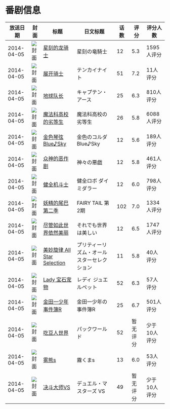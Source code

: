 # 番剧信息

|放送日期|封面|标题|日文标题|话数|评分|评分人数|
|---|---|---|---|---|---|---|
|2014-04-05|![封面](https://lain.bgm.tv/pic/cover/c/7f/59/79225_5LzK7.jpg)|[星刻的龙骑士](https://bangumi.tv/subject/79225)|星刻の竜騎士|12|5.3|1595人评分|
|2014-04-05|![封面](https://lain.bgm.tv/pic/cover/c/97/af/80736_v2QEc.jpg)|[展开骑士](https://bangumi.tv/subject/80736)|テンカイナイト|51|7.2|11人评分|
|2014-04-05|![封面](https://lain.bgm.tv/pic/cover/c/0e/c3/83079_DZlp5.jpg)|[地球队长](https://bangumi.tv/subject/83079)|キャプテン・アース|25|6.3|810人评分|
|2014-04-05|![封面](https://lain.bgm.tv/pic/cover/c/66/95/84872_22Kz1.jpg)|[魔法科高校的劣等生](https://bangumi.tv/subject/84872)|魔法科高校の劣等生|26|5.8|6088人评分|
|2014-04-05|![封面](https://lain.bgm.tv/pic/cover/c/c9/9b/85915_NlCfF.jpg)|[金色琴弦 Blue♪Sky](https://bangumi.tv/subject/85915)|金色のコルダ Blue♪Sky|12|5.6|189人评分|
|2014-04-05|![封面](https://lain.bgm.tv/pic/cover/c/76/27/90222_8Z073.jpg)|[众神的恶作剧](https://bangumi.tv/subject/90222)|神々の悪戯|12|5.8|461人评分|
|2014-04-05|![封面](https://lain.bgm.tv/pic/cover/c/d8/06/91640_JPTiF.jpg)|[健全机斗士](https://bangumi.tv/subject/91640)|健全ロボ ダイミダラー|12|6.0|798人评分|
|2014-04-05|![封面](https://lain.bgm.tv/pic/cover/c/65/f5/91946_qTQpV.jpg)|[妖精的尾巴 第二季](https://bangumi.tv/subject/91946)|FAIRY TAIL 第2期|102|7.0|1334人评分|
|2014-04-05|![封面](https://lain.bgm.tv/pic/cover/c/b8/57/93424_yh6ee.jpg)|[尽管如此世界依然美丽](https://bangumi.tv/subject/93424)|それでも世界は美しい|12|6.5|1747人评分|
|2014-04-05|![封面](https://lain.bgm.tv/pic/cover/c/0f/df/94441_5VL41.jpg)|[美妙旋律 All Star Selection](https://bangumi.tv/subject/94441)|プリティーリズム・オールスターセレクション|11|5.8|40人评分|
|2014-04-05|![封面](https://lain.bgm.tv/pic/cover/c/7a/88/96775_jw8nN.jpg)|[Lady 宝石宠物](https://bangumi.tv/subject/96775)|レディ ジュエルペット|52|6.3|57人评分|
|2014-04-05|![封面](https://lain.bgm.tv/pic/cover/c/c9/e9/96861_22jV5.jpg)|[金田一少年事件簿R](https://bangumi.tv/subject/96861)|金田一少年の事件簿R|25|6.7|501人评分|
|2014-04-05|![封面](https://lain.bgm.tv/pic/cover/c/66/a3/99145_jVGSG.jpg)|[吃豆人世界](https://bangumi.tv/subject/99145)|パックワールド|52|暂无评分|少于10人评分|
|2014-04-05|![封面](https://lain.bgm.tv/pic/cover/c/44/0b/122767_e5X23.jpg)|[雾熊s](https://bangumi.tv/subject/122767)|霧くまs|13|6.0|53人评分|
|2014-04-05|![封面](https://lain.bgm.tv/pic/cover/c/f6/b5/175430_Pbw90.jpg)|[决斗大师VS](https://bangumi.tv/subject/175430)|デュエル・マスターズ VS|49|暂无评分|少于10人评分|
